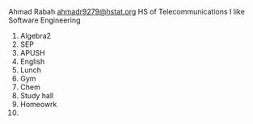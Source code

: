 Ahmad Rabah
ahmadr9279@hstat.org
HS of Telecommunications
I like Software Engineering
1. Algebra2
2. SEP
3. APUSH
4. English 
5. Lunch
6. Gym
7. Chem
8. Study hall
9. Homeowrk
10. 

